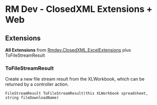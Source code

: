 # RM Dev - ClosedXML Extensions + Web

## Extensions

**All Extensions** from [Rmdev.ClosedXML.ExcelExtensions](..\Rmdev.ClosedXML.ExcelExtensions/readme.md) plus ToFileStreamResult


### ToFileStreamResult

Create a new file stream result from the XLWorkbook, which can be returned by a controller action.

```charp
FileStreamResult ToFileStreamResult(this XLWorkbook spreadsheet, string fileDownloadName)
```

